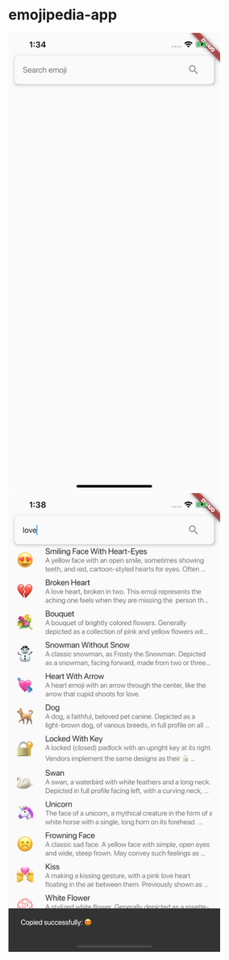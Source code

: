 # emojipedia-app

<div>
  <img src="doc/before-search.png" width="420" />
  <img src="doc/after-search.png" width="420" />
</div>
